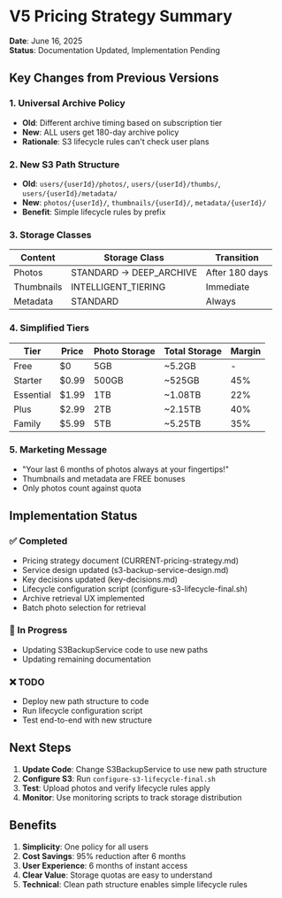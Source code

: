 # V5 Pricing Strategy Summary

**Date**: June 16, 2025  
**Status**: Documentation Updated, Implementation Pending

## Key Changes from Previous Versions

### 1. Universal Archive Policy
- **Old**: Different archive timing based on subscription tier
- **New**: ALL users get 180-day archive policy
- **Rationale**: S3 lifecycle rules can't check user plans

### 2. New S3 Path Structure
- **Old**: `users/{userId}/photos/`, `users/{userId}/thumbs/`, `users/{userId}/metadata/`
- **New**: `photos/{userId}/`, `thumbnails/{userId}/`, `metadata/{userId}/`
- **Benefit**: Simple lifecycle rules by prefix

### 3. Storage Classes
| Content | Storage Class | Transition |
|---------|--------------|------------|
| Photos | STANDARD → DEEP_ARCHIVE | After 180 days |
| Thumbnails | INTELLIGENT_TIERING | Immediate |
| Metadata | STANDARD | Always |

### 4. Simplified Tiers
| Tier | Price | Photo Storage | Total Storage | Margin |
|------|-------|---------------|---------------|--------|
| Free | $0 | 5GB | ~5.2GB | - |
| Starter | $0.99 | 500GB | ~525GB | 45% |
| Essential | $1.99 | 1TB | ~1.08TB | 22% |
| Plus | $2.99 | 2TB | ~2.15TB | 40% |
| Family | $5.99 | 5TB | ~5.25TB | 35% |

### 5. Marketing Message
- "Your last 6 months of photos always at your fingertips!"
- Thumbnails and metadata are FREE bonuses
- Only photos count against quota

## Implementation Status

### ✅ Completed
- Pricing strategy document (CURRENT-pricing-strategy.md)
- Service design updated (s3-backup-service-design.md)
- Key decisions updated (key-decisions.md)
- Lifecycle configuration script (configure-s3-lifecycle-final.sh)
- Archive retrieval UX implemented
- Batch photo selection for retrieval

### 🔄 In Progress
- Updating S3BackupService code to use new paths
- Updating remaining documentation

### ❌ TODO
- Deploy new path structure to code
- Run lifecycle configuration script
- Test end-to-end with new structure

## Next Steps

1. **Update Code**: Change S3BackupService to use new path structure
2. **Configure S3**: Run `configure-s3-lifecycle-final.sh`
3. **Test**: Upload photos and verify lifecycle rules apply
4. **Monitor**: Use monitoring scripts to track storage distribution

## Benefits

1. **Simplicity**: One policy for all users
2. **Cost Savings**: 95% reduction after 6 months
3. **User Experience**: 6 months of instant access
4. **Clear Value**: Storage quotas are easy to understand
5. **Technical**: Clean path structure enables simple lifecycle rules